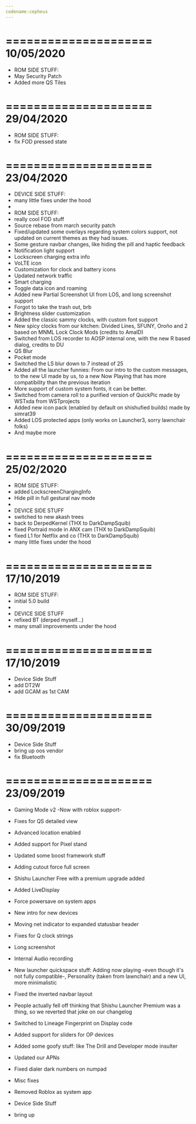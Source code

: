 ```yaml
---
codename:cepheus 
---
```


=====================
    10/05/2020
=====================
* ROM SIDE STUFF:
* May Security Patch
* Added more QS Tiles

=====================
    29/04/2020
=====================
* ROM SIDE STUFF:
* fix FOD pressed state

=====================
    23/04/2020
=====================
* DEVICE SIDE STUFF:
* many little fixes under the hood
*
* ROM SIDE STUFF:
* really cool FOD stuff
* Source rebase from march security patch
* Fixed/updated some overlays regarding system colors support, not updated on current themes as they had issues.
* Some gesture navbar changes, like hiding the pill and haptic feedback
* Notification light support
* Lockscreen charging extra info
* VoLTE icon
* Customization for clock and battery icons
* Updated network traffic
* Smart charging
* Toggle data icon and roaming
* Added new Partial Screenshot UI from LOS, and long screenshot support
* Forgot to take the trash out, brb
* Brightness slider customization
* Added the classic sammy clocks, with custom font support
* New spicy clocks from our kitchen: Divided Lines, SFUNY, Oroño and 2 based on MNML Lock Clock Mods (credits to AmalD)
* Switched from LOS recorder to AOSP internal one, with the new R based dialog, credits to DU
* QS Blur
* Pocket mode
* Switched the LS blur down to 7 instead of 25
* Added all the launcher funnies: From our intro to the custom messages, to the new UI made by us, to a new Now Playing that has more compatibility than the previous iteration
* More support of custom system fonts, it can be better.
* Switched from camera roll to a purified version of QuickPic made by WSTxda from WSTprojects
* Added new icon pack (enabled by default on shishufied builds) made by simrat39
* Added LOS protected apps (only works on Launcher3, sorry lawnchair folks)
* And maybe more


=====================
    25/02/2020
=====================
* ROM SIDE STUFF:
* added LockscreenChargingInfo
* Hide pill in full gestural nav mode
*
* DEVICE SIDE STUFF
* switched to new akash trees
* back to DerpedKernel (THX to DarkDampSquib)
* fixed Portraid mode in ANX cam (THX to DarkDampSquib)
* fixed L1 for Netflix and co (THX to DarkDampSquib)
* many little fixes under the hood

=====================
    17/10/2019
=====================
* ROM SIDE STUFF:
* initial 5.0 build
*
* DEVICE SIDE STUFF
* refixed BT (derped myself...)
* many small improvements under the hood


=====================
    17/10/2019
=====================
* Device Side Stuff 
* add DT2W
* add GCAM as 1st CAM

=====================
    30/09/2019
=====================
* Device Side Stuff 
* bring up oos vendor
* fix Bluetooth

=====================
    23/09/2019
=====================
* Gaming Mode v2 -Now with roblox support-
* Fixes for QS detailed view
* Advanced location enabled
* Added support for Pixel stand
* Updated some boost framework stuff
* Adding cutout force full screen
* Shishu Launcher Free with a premium upgrade added
* Added LiveDisplay
* Force powersave on system apps
* New intro for new devices
* Moving net indicator to expanded statusbar header
* Fixes for Q clock strings
* Long screenshot
* Internal Audio recording
* New launcher quickspace stuff: Adding now playing -even though it's not fully compatible-, Personality (taken from lawnchair) and a new UI, more minimalistic
* Fixed the inverted navbar layout
* People actually fell off thinking that Shishu Launcher Premium was a thing, so we reverted that joke on our changelog
* Switched to Lineage Fingerprint on Display code
* Added support for sliders for OP devices
* Added some goofy stuff: like The Drill and Developer mode insulter
* Updated our APNs
* Fixed dialer dark numbers on numpad
* Misc fixes
* Removed Roblox as system app

* Device Side Stuff 
* bring up
